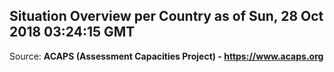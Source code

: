 ## Situation Overview per Country as of Sun, 28 Oct 2018 03:24:15 GMT

Source: **ACAPS (Assessment Capacities Project) - https://www.acaps.org**